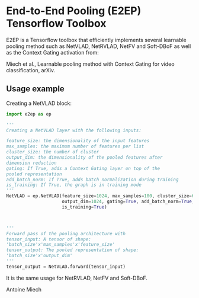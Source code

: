 # End-to-End Pooling (E2EP) Tensorflow Toolbox

E2EP is a Tensorflow toolbox that efficiently implements several learnable pooling method such as NetVLAD,
NetRVLAD, NetFV and Soft-DBoF as well as the Context Gating activation from: 

Miech et al., Learnable pooling method with Context Gating for video classification, arXiv.


## Usage example

Creating a NetVLAD block:

```python
import e2ep as ep

'''
Creating a NetVLAD layer with the following inputs:

feature_size: the dimensionality of the input features
max_samples: the maximum number of features per list
cluster_size: the number of cluster
output_dim: the dimensionality of the pooled features after 
dimension reduction
gating: If True, adds a Context Gating layer on top of the 
pooled representation
add_batch_norm: If True, adds batch normalization during training
is_training: If True, the graph is in training mode
'''
NetVLAD = ep.NetVLAD(feature_size=1024, max_samples=100, cluster_size=64, 
                     output_dim=1024, gating=True, add_batch_norm=True,
                     is_training=True)



'''
Forward pass of the pooling architecture with
tensor_input: A tensor of shape:
'batch_size'x'max_samples'x'feature_size'
tensor_output: The pooled representation of shape:
'batch_size'x'output_dim'
'''
tensor_output = NetVLAD.forward(tensor_input)
```

It is the same usage for NetRVLAD, NetFV and Soft-DBoF.

Antoine Miech
